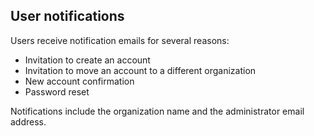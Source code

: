 ## User notifications

Users receive notification emails for several reasons:

* Invitation to create an account
* Invitation to move an account to a different organization
* New account confirmation
* Password reset

Notifications include the organization name and the administrator email address.
